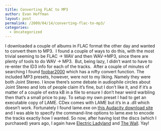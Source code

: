 ```yaml
---
title: Converting FLAC to MP3
author: Evan Hoffman
layout: post
permalink: /2009/04/14/converting-flac-to-mp3/
categories:
  - Uncategorized
---
```

I downloaded a couple of albums in FLAC format the other day and wanted to convert them to MP3.  I found a couple of ways to do this, with the most trivial seeming to be FLAC -> WAV and then WAV->MP3, since there are plenty of tools to do WAV -> MP3.  But, being lazy, I didn&#8217;t want to have to re-enter the ID3 info for each of the tracks.  After a couple of minutes of searching I found <a href="http://www.foobar2000.org/" onclick="_gaq.push(['_trackEvent', 'outbound-article', 'http://www.foobar2000.org/', 'foobar2000']);" >foobar2000</a> which has a nifty convert function. The included MP3 presets, however, were not to my liking. Namely they were both Joint Stereo. I know there&#8217;s some debate in audiophile circles about Joint Stereo and lots of people claim it&#8217;s fine, but I don&#8217;t like it, and if it&#8217;s a matter of a couple of extra kB in a file to ensure I don&#8217;t hear weird warbling then that&#8217;s a small price to pay. To setup my own preset I had to get an executable copy of LAME. CDex comes with LAME but it&#8217;s in a .dll which doesn&#8217;t work. Fortunately I found lame.exe on <a href="http://lame.buanzo.com.ar/" onclick="_gaq.push(['_trackEvent', 'outbound-article', 'http://lame.buanzo.com.ar/', 'this Audacity download site']);" >this Audacity download site</a> and I was able to specify the command-line options to lame.exe to encode the tracks exactly how I wanted. So now, after having lost the discs (which I purchased) years ago, I again have <a href="http://www.amazon.com/exec/obidos/ASIN/B000006TRV/ref=nosim/evanhoffmasho-20" onclick="_gaq.push(['_trackEvent', 'outbound-article', 'http://www.amazon.com/exec/obidos/ASIN/B000006TRV/ref=nosim/evanhoffmasho-20', 'Electric Ladyland']);" >Electric Ladyland</a> and <a href="http://www.amazon.com/exec/obidos/ASIN/B000002P5U/ref=nosim/evanhoffmasho-20" onclick="_gaq.push(['_trackEvent', 'outbound-article', 'http://www.amazon.com/exec/obidos/ASIN/B000002P5U/ref=nosim/evanhoffmasho-20', 'The Wall']);" >The Wall</a>. Yay!